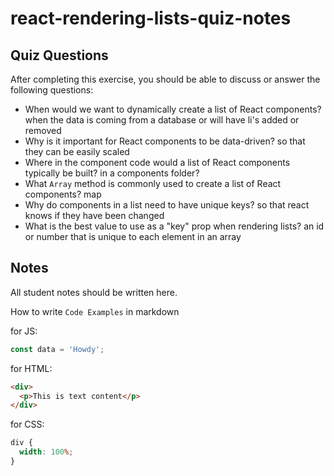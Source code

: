 # react-rendering-lists-quiz-notes

## Quiz Questions

After completing this exercise, you should be able to discuss or answer the following questions:

- When would we want to dynamically create a list of React components?
  when the data is coming from a database or will have li's added or removed
- Why is it important for React components to be data-driven?
  so that they can be easily scaled
- Where in the component code would a list of React components typically be built?
  in a components folder?
- What `Array` method is commonly used to create a list of React components?
  map
- Why do components in a list need to have unique keys?
  so that react knows if they have been changed
- What is the best value to use as a "key" prop when rendering lists?
  an id or number that is unique to each element in an array

## Notes

All student notes should be written here.

How to write `Code Examples` in markdown

for JS:

```javascript
const data = 'Howdy';
```

for HTML:

```html
<div>
  <p>This is text content</p>
</div>
```

for CSS:

```css
div {
  width: 100%;
}
```
